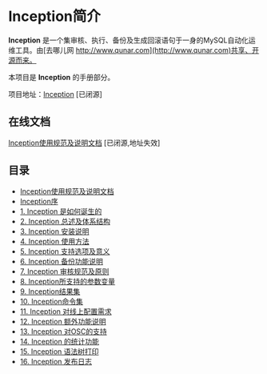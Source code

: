 # Inception简介
**Inception** 是一个集审核、执行、备份及生成回滚语句于一身的MySQL自动化运维工具。由[去哪儿网 http://www.qunar.com](http://www.qunar.com)共享、开源而来。

本项目是 **Inception** 的手册部分。

项目地址：[Inception](https://github.com/mysql-inception/inception) [已闭源]

## 在线文档

[Inception使用规范及说明文档](http://mysql-inception.github.io/inception-document/)  [已闭源,地址失效]

## 目录

- [Inception使用规范及说明文档](./docs/index.md)
- [Inception序](./docs/chapter1.md)
- [1. Inception 是如何诞生的](./docs/source.md)
- [2. Inception 总述及体系结构](./docs/inception.md)
- [3. Inception 安装说明](./docs/install.md)
- [4. Inception 使用方法](./docs/usage.md)
- [5. Inception 支持选项及意义](./docs/option.md)
- [6. Inception 备份功能说明](./docs/backup.md)
- [7. Inception 审核规范及原则](./docs/rules.md)
- [8. Inception所支持的参数变量](./docs/variables.md)
- [9. Inception结果集](./docs/results.md)
- [10. Inception命令集](./docs/command.md)
- [11. Inception 对线上配置需求](./docs/requires.md)
- [12. Inception 额外功能说明](./docs/extras.md)
- [13. Inception 对OSC的支持](./docs/osc.md)
- [14. Inception 的统计功能](./docs/statistic.md)
- [15. Inception 语法树打印](./docs/queryprint.md)
- [16. Inception 发布日志](./docs/release.md)
